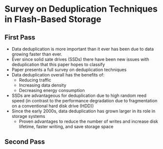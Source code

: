 # Survey on Deduplication Techniques in Flash-Based Storage

## First Pass

- Data deduplication is more important than it ever has been due to data growing faster than ever.
- Ever since solid sate drives (SSDs) there have been new issues with deduplication that this paper hopes to classify
- Paper presents a full survey on deduplication techniques
- Data deduplication overall has the benefits of:
    - Reducing traffic
    - Increasing data density
    - Decreasing energy consumption
- SSDs are advantageous for deduplication due to high random reed speed (in contrast to the performance degradation due to fragmentation on a conventional hard disk drive (HDD))
- Since the early 2000s, data deduplication has grown larger in its role in storage systems
    - Proven advantages to reduce the number of writes and increase disk lifetime, faster writing, and save storage space

## Second Pass